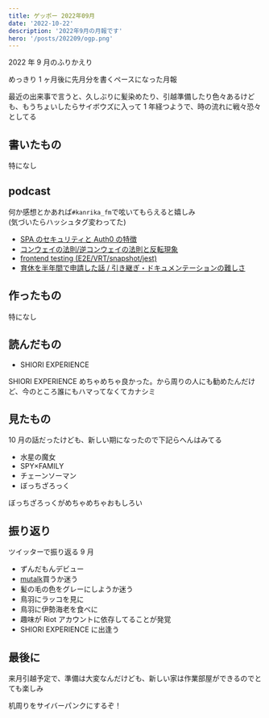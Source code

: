 ```yaml
---
title: ゲッポー 2022年09月
date: '2022-10-22'
description: '2022年9月の月報です'
hero: '/posts/202209/ogp.png'
---
```


2022 年 9 月のふりかえり

めっきり 1 ヶ月後に先月分を書くペースになった月報

最近の出来事で言うと、久しぶりに髪染めたり、引越準備したり色々あるけども、もうちょいしたらサイボウズに入って 1 年経つようで、時の流れに戦々恐々としてる

## 書いたもの

特になし

## podcast

何か感想とかあれば`#kanrika_fm`で呟いてもらえると嬉しみ  
(気づいたらハッシュタグ変わってた)

- [SPA のセキュリティと Auth0 の特徴](https://stand.fm/episodes/6302c10d987778bcded0db6f)
- [コンウェイの法則/逆コンウェイの法則と反転現象](https://stand.fm/episodes/6303639ca5a8da815a7fb5c5)
- [frontend testing (E2E/VRT/snapshot/jest)](https://stand.fm/episodes/631736b19beb110f77972781)
- [育休を半年間で申請した話 / 引き継ぎ・ドキュメンテーションの難しさ](https://stand.fm/episodes/631d8690f3a45ce4ea664aea)

## 作ったもの

特になし

## 読んだもの

- SHIORI EXPERIENCE

SHIORI EXPERIENCE めちゃめちゃ良かった。から周りの人にも勧めたんだけど、今のところ誰にもハマってなくてカナシミ

## 見たもの

10 月の話だったけども、新しい期になったので下記らへんはみてる

- 水星の魔女
- SPY×FAMILY
- チェーンソーマン
- ぼっちざろっく

ぼっちざろっくがめちゃめちゃおもしろい

## 振り返り

ツイッターで振り返る 9 月

- ずんだもんデビュー
- [mutalk](https://ja.shiftall.net/products/mutalk)買うか迷う
- 髪の毛の色をグレーにしようか迷う
- 鳥羽にラッコを見に
- 鳥羽に伊勢海老を食べに
- 趣味が Riot アカウントに依存してることが発覚
- SHIORI EXPERIENCE に出逢う

## 最後に

来月引越予定で、準備は大変なんだけども、新しい家は作業部屋ができるのでとても楽しみ

机周りをサイバーパンクにするぞ！
